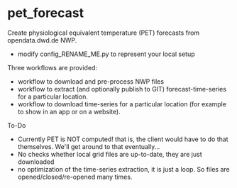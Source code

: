 # pet_forecast
Create physiological equivalent temperature (PET) forecasts from opendata.dwd.de NWP.

 - modify config_RENAME_ME.py to represent your local setup
 
Three workflows are provided:
 - workflow to download and pre-process NWP files
 - workflow to extract (and optionally publish to GIT) forecast-time-series for a particular location.
 - workflow to download time-series for a particular location (for example to show in an app or on a website).
 
 To-Do
  - Currently PET is NOT computed! that is, the client would have to do that themselves. We'll get around to that eventually...
  - No checks whether local grid files are up-to-date, they are just downloaded
  - no optimization of the time-series extraction, it is just a loop. So files are opened/closed/re-opened many times.
 
